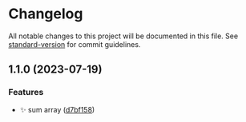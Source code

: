 # Changelog

All notable changes to this project will be documented in this file. See [standard-version](https://github.com/conventional-changelog/standard-version) for commit guidelines.

## 1.1.0 (2023-07-19)


### Features

* :sparkles: sum array ([d7bf158](https://github.com/emilohlund-git/simpli/commit/d7bf158c2f4b153af5e7ab7f8e83aa0ce265cbec))
